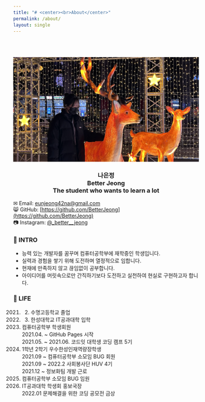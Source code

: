 ```yaml
---
title: "# <center><br>About</center>"
permalink: /about/
layout: single
---
```


### <center><br><br><img src="/assets/images/about/220114_about.jpg" width="600"><br><br>나은정<br>Better Jeong<br>The student who wants to learn a lot</center>  
✉ Email: eunjeong42na@gmail.com  
😸 GitHub: [https://github.com/BetterJeong](https://github.com/BetterJeong)  
📷 Instagram: [@_better__jeong](https://instagram.com/_better__jeong)  

### 🐥 INTRO  
+ 능력 있는 개발자를 꿈꾸며 컴퓨터공학부에 재학중인 학생입니다.  
+ 실력과 경험을 쌓기 위해 도전하며 열정적으로 임합니다.  
+ 현재에 만족하지 않고 끊임없이 공부합니다.  
+ 아이디어를 머릿속으로만 간직하기보다 도전하고 실천하여 현실로 구현하고자 합니다.  

### 🚀 LIFE  
2021. 2. 수명고등학교 졸업  
2021. 3. 한성대학교 IT공과대학 입학  
2021. 컴퓨터공학부 학생회원  
2021.04. ~ GitHub Pages 시작  
2021.05. ~ 2021.06. 코드잇 대학생 코딩 캠프 5기  
2021. 1학년 2학기 우수한성인재역량장학생  
2021.09 ~ 컴퓨터공학부 소모임 BUG 회원  
2021.09 ~ 2022.2 사회봉사단 HUV 4기  
2021.12 ~ 정보화팀 개발 근로  
2022. 컴퓨터공학부 소모임 BUG 임원  
2022. IT공과대학 학생회 홍보국장  
2022.01 문제해결을 위한 코딩 공모전 금상  